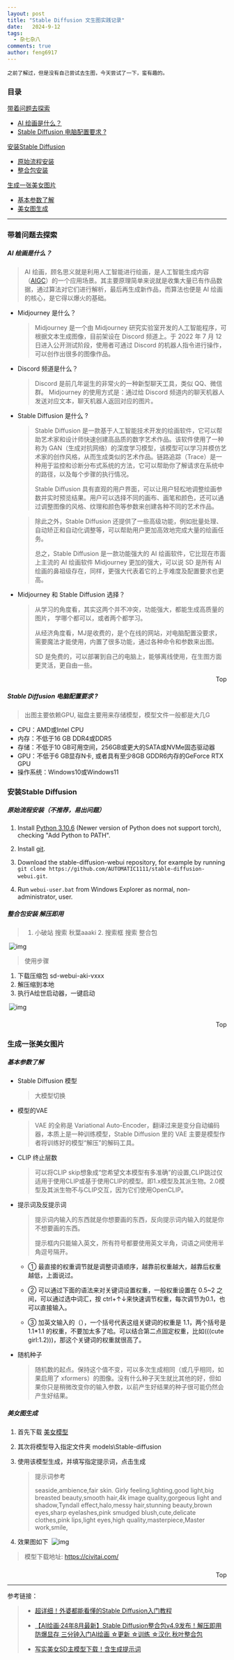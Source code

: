 ```yaml
---
layout: post
title: "Stable Diffusion 文生图实践记录"
date:   2024-9-12
tags: 
  - 杂七杂八
comments: true
author: feng6917
---
```


`之前了解过，但是没有自己尝试去生图，今天尝试了一下，蛮有趣的。`

<!-- more -->

### 目录

[带着问题去探索](#带着问题去探索)

- [AI 绘画是什么？](#ai-绘画是什么)
- [Stable Diffusion 电脑配置要求 ?](#stable-diffusion-电脑配置要求-)

[安装Stable Diffusion](#安装stable-diffusion)

- [原始流程安装](#原始流程安装不推荐易出问题)
- [整合包安装](#整合包安装-解压即用)

[生成一张美女图片](#生成一张美女图片)

- [基本参数了解](#基本参数了解)
- [美女图生成](#美女图生成)

---

### 带着问题去探索

##### AI 绘画是什么？

  > AI 绘画，顾名思义就是利用人工智能进行绘画，是人工智能生成内容（[AIGC](https://www.uisdc.com/tag/aigc)）的一个应用场景。其主要原理简单来说就是收集大量已有作品数据，通过算法对它们进行解析，最后再生成新作品，而算法也便是 AI 绘画的核心，是它得以爆火的基础。

- Midjourney 是什么？

    > Midjourney 是一个由 Midjourney 研究实验室开发的人工智能程序，可根据文本生成图像，目前架设在 Discord 频道上。于 2022 年 7 月 12 日进入公开测试阶段，使用者可通过 Discord 的机器人指令进行操作，可以创作出很多的图像作品。

- Discord 频道是什么？

    > Discord 是前几年诞生的非常火的一种新型聊天工具，类似 QQ、微信群。
    > Midjourney 的使用方式是：通过给 Discord 频道内的聊天机器人发送对应文本，聊天机器人返回对应的图片。

- Stable Diffusion 是什么 ?

    > Stable Diffusion 是一款基于人工智能技术开发的绘画软件，它可以帮助艺术家和设计师快速创建高品质的数字艺术作品。该软件使用了一种称为 GAN（生成对抗网络）的深度学习模型，该模型可以学习并模仿艺术家的创作风格，从而生成类似的艺术作品。链路追踪（Trace）是一种用于监控和诊断分布式系统的方法，它可以帮助你了解请求在系统中的路径，以及每个步骤的执行情况。
    >
    > Stable Diffusion 具有直观的用户界面，可以让用户轻松地调整绘画参数并实时预览结果。用户可以选择不同的画布、画笔和颜色，还可以通过调整图像的风格、纹理和颜色等参数来创建各种不同的艺术作品。

    > 除此之外，Stable Diffusion 还提供了一些高级功能，例如批量处理、自动矫正和自动化调整等，可以帮助用户更加高效地完成大量的绘画任务。
    >
    > 总之，Stable Diffusion 是一款功能强大的 AI 绘画软件，它比现在市面上主流的 AI 绘画软件 Midjourney 更加的强大，可以说 SD 是所有 AI 绘画的鼻祖级存在，同样，更强大代表着它的上手难度及配置要求也更高。

- Midjourney  和 Stable Diffusion 选择？

    > 从学习的角度看，其实这两个并不冲突，功能强大，都能生成高质量的图片， 学哪个都可以，或者两个都学习。
    >
    > 从经济角度看，MJ是收费的，是个在线的网站，对电脑配置没要求，需要魔法才能使用，内置了很多功能，通过各种命令和参数来出图。
    >
    > SD 是免费的，可以部署到自己的电脑上，能够离线使用，在生图方面更灵活，更自由一些。
    >

<div style="text-align: right;">
    <a href="#目录" style="text-decoration: none;">Top</a>
</div>

##### Stable Diffusion 电脑配置要求 ?
>
> 出图主要依赖GPU, 磁盘主要用来存储模型，模型文件一般都是大几G

- CPU：AMD或Intel CPU
- 内存：不低于16 GB DDR4或DDR5
- 存储：不低于10 GB可用空间，256GB或更大的SATA或NVMe固态驱动器
- GPU：不低于6 GB显存N卡, 或者具有至少8GB GDDR6内存的GeForce RTX GPU
- 操作系统：Windows10或Windows11

### 安装Stable Diffusion

##### 原始流程安装（不推荐，易出问题）

1. Install [Python 3.10.6](https://www.python.org/downloads/release/python-3106/) (Newer version of Python does not support torch), checking "Add Python to PATH".

2. Install [git](https://git-scm.com/download/win).

3. Download the stable-diffusion-webui repository, for example by running `git clone https://github.com/AUTOMATIC1111/stable-diffusion-webui.git`.

4. Run `webui-user.bat` from Windows Explorer as normal, non-administrator, user.

##### 整合包安装 解压即用

> 1. 小破站 搜索 秋葉aaaki 2. 搜索框 搜索 整合包

​ ![img](../images/2024-9-12/1.jpg)

> 使用步骤

1. 下载压缩包 sd-webui-aki-vxxx
2. 解压缩到本地
3. 执行A绘世启动器，一键启动

​   ![img](../images/2024-9-12/2.jpg)  

#####

<div style="text-align: right;">
    <a href="#目录" style="text-decoration: none;">Top</a>
</div>

### 生成一张美女图片

##### 基本参数了解

- Stable Diffusion 模型
  > 大模型切换

- 模型的VAE
  > VAE 的全称是 Variational Auto-Encoder，翻译过来是变分自动编码器，本质上是一种训练模型，Stable Diffusion 里的 VAE 主要是模型作者将训练好的模型“解压”的解码工具。

- CLIP 终止层数
  > 可以将CLIP skip想象成“您希望文本模型有多准确”的设置,CLIP跳过仅适用于使用CLIP或基于使用CLIP的模型。即1.x模型及其派生物。2.0模型及其派生物不与CLIP交互，因为它们使用OpenCLIP。

- 提示词及反提示词

    > 提示词内输入的东西就是你想要画的东西，反向提示词内输入的就是你不想要画的东西。
    >
    > 提示框内只能输入英文，所有符号都要使用英文半角，词语之间使用半角逗号隔开。

  - ① 最直接的权重调节就是调整词语顺序，越靠前权重越大，越靠后权重越低，上面说过。

  - ② 可以通过下面的语法来对关键词设置权重，一般权重设置在 0.5~2 之间，可以通过选中词汇，按 ctrl+↑↓来快速调节权重，每次调节为0.1，也可以直接输入。

  - ③ 加英文输入的（），一个括号代表这组关键词的权重是 1.1，两个括号是 1.1*1.1 的权重，不要加太多了哈。可以结合第二点固定权重，比如(((cute girl:1.2)))，那这个关键词的权重就很高了。

- 随机种子

  > 随机数的起点。保持这个值不变，可以多次生成相同（或几乎相同，如果启用了 xformers）的图像。没有什么种子天生就比其他的好，但如果你只是稍微改变你的输入参数，以前产生好结果的种子很可能仍然会产生好结果。

##### 美女图生成

1. 首先下载 [美女模型](https://www.mediafire.com/file/a0a20ueou6yrmdf/%E5%86%99%E5%AE%9E%E5%88%9D%E6%81%8B%E7%BE%8E%E5%A5%B3xl_v1.safetensors/file)

2. 其次将模型导入指定文件夹 models\Stable-diffusion

3. 使用该模型生成，并填写指定提示词，点击生成
    >
    > 提示词参考
    >
    > seaside,ambience,fair skin. Girly feeling,lighting,good light,big breasted beauty,smooth hair,4k image quality,gorgeous light and shadow,Tyndall effect,halo,messy hair,stunning beauty,brown eyes,sharp eyelashes,pink smudged blush,cute,delicate clothes,pink lips,light eyes,high quality,masterpiece,Master work,smile,
4. 效果图如下
​ ![img](../images/2024-9-12/3.jpg)  

  > 模型下载地址:  <https://civitai.com/>
  
#####

<div style="text-align: right;">
    <a href="#目录" style="text-decoration: none;">Top</a>
</div>

---
参考链接：
>
> - [超详细！外婆都能看懂的Stable Diffusion入门教程](https://www.uisdc.com/stable-diffusion-3)
>
> - [【AI绘画·24年8月最新】Stable Diffusion整合包v4.9发布！解压即用 防爆显存 三分钟入门AI绘画 ☆更新 ☆训练 ☆汉化 秋叶整合包](https://www.bilibili.com/video/BV1iM4y1y7oA/?spm_id_from=333.999.0.0&vd_source=7d32ad5a1a541e44326e50415ffd9907)
>
> - [写实美女SD主模型下载！含生成提示词](https://www.freedidi.com/13482.html)
